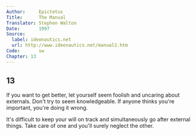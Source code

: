 ```yaml
---
Author:     Epictetus  
Title:      The Manual  
Translator: Stephen Walton  
Date:       1997  
Source:
  label: ideonautics.net
  url: http://www.ideonautics.net/manual2.htm
Code:       sw  
Chapter: 13
---
```

##  13

If you want to get better, let yourself seem foolish and uncaring about
externals. Don't try to seem knowledgeable. If anyone thinks you're important,
you're doing it wrong.

It's difficult to keep your will on track and simultaneously go after external
things. Take care of one and you'll surely neglect the other.


